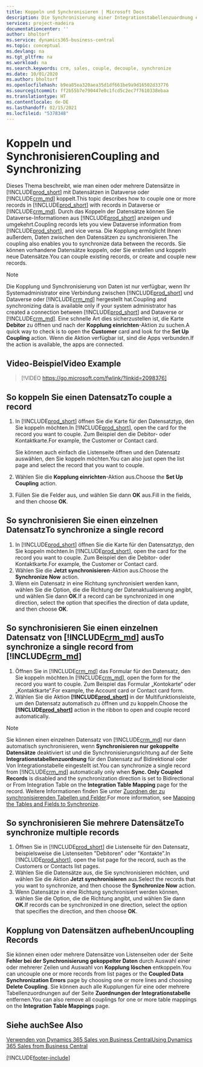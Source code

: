 ```yaml
---
title: Koppeln und Synchronisieren | Microsoft Docs
description: Die Synchronisierung einer Integrationstabellenzuordnung ermöglicht die Datensynchronisierung in allen Datensätzen in einer Tabelle in Business Central und der Dynamics 365 Sales-Tabellen, die gekoppelt sind.
services: project-madeira
documentationcenter: ''
author: bholtorf
ms.service: dynamics365-business-central
ms.topic: conceptual
ms.devlang: na
ms.tgt_pltfrm: na
ms.workload: na
ms.search.keywords: crm, sales, couple, decouple, synchronize
ms.date: 10/01/2020
ms.author: bholtorf
ms.openlocfilehash: b9ea85ea320aea35d1df661be9a9d16502d33776
ms.sourcegitcommit: ff2b55b7e790447e0c1fcd5c2ec7f7610338ebaa
ms.translationtype: HT
ms.contentlocale: de-DE
ms.lasthandoff: 02/15/2021
ms.locfileid: "5378348"
---
```

# <a name="coupling-and-synchronizing"></a><span data-ttu-id="faf36-103">Koppeln und Synchronisieren</span><span class="sxs-lookup"><span data-stu-id="faf36-103">Coupling and Synchronizing</span></span>
<span data-ttu-id="faf36-104">Dieses Thema beschreibt, wie man einen oder mehrere Datensätze in [!INCLUDE[prod_short](includes/prod_short.md)] mit Datensätzen in Dataverse oder [!INCLUDE[crm_md](includes/crm_md.md)] koppelt.</span><span class="sxs-lookup"><span data-stu-id="faf36-104">This topic describes how to couple one or more records in [!INCLUDE[prod_short](includes/prod_short.md)] with records in Dataverse or [!INCLUDE[crm_md](includes/crm_md.md)].</span></span> <span data-ttu-id="faf36-105">Durch das Koppeln der Datensätze können Sie Dataverse-Informationen aus [!INCLUDE[prod_short](includes/prod_short.md)] anzeigen und umgekehrt.</span><span class="sxs-lookup"><span data-stu-id="faf36-105">Coupling records lets you view Dataverse information from [!INCLUDE[prod_short](includes/prod_short.md)], and vice versa.</span></span> <span data-ttu-id="faf36-106">Die Kopplung ermöglicht Ihnen außerdem, Daten zwischen den Datensätzen zu synchronisieren.</span><span class="sxs-lookup"><span data-stu-id="faf36-106">The coupling also enables you to synchronize data between the records.</span></span> <span data-ttu-id="faf36-107">Sie können vorhandene Datensätze koppeln, oder Sie erstellen und koppeln neue Datensätze.</span><span class="sxs-lookup"><span data-stu-id="faf36-107">You can couple existing records, or create and couple new records.</span></span>

> [!Note]
> <span data-ttu-id="faf36-108">Die Kopplung und Synchronisierung von Daten ist nur verfügbar, wenn Ihr Systemadministrator eine Verbindung zwischen [!INCLUDE[prod_short](includes/prod_short.md)] und Dataverse oder [!INCLUDE[crm_md](includes/crm_md.md)] hergestellt hat.</span><span class="sxs-lookup"><span data-stu-id="faf36-108">Coupling and synchronizing data is available only if your system administrator has created a connection between [!INCLUDE[prod_short](includes/prod_short.md)] and Dataverse or [!INCLUDE[crm_md](includes/crm_md.md)].</span></span> <span data-ttu-id="faf36-109">Eine schnelle Art dies sicherzustellen ist, die Karte **Debitor** zu öffnen und nach der **Kopplung einrichten**-Aktion zu suchen.</span><span class="sxs-lookup"><span data-stu-id="faf36-109">A quick way to check is to open the **Customer** card and look for the **Set Up Coupling** action.</span></span> <span data-ttu-id="faf36-110">Wenn die Aktion verfügbar ist, sind die Apps verbunden.</span><span class="sxs-lookup"><span data-stu-id="faf36-110">If the action is available, the apps are connected.</span></span>   

## <a name="video-example"></a><span data-ttu-id="faf36-111">Video-Beispiel</span><span class="sxs-lookup"><span data-stu-id="faf36-111">Video Example</span></span>

> [!VIDEO https://go.microsoft.com/fwlink/?linkid=2098376]

## <a name="to-couple-a-record"></a><span data-ttu-id="faf36-112">So koppeln Sie einen Datensatz</span><span class="sxs-lookup"><span data-stu-id="faf36-112">To couple a record</span></span>  
1.  <span data-ttu-id="faf36-113">In [!INCLUDE[prod_short](includes/prod_short.md)] öffnen Sie die Karte für den Datensatztyp, den Sie koppeln möchten.</span><span class="sxs-lookup"><span data-stu-id="faf36-113">In [!INCLUDE[prod_short](includes/prod_short.md)], open the card for the record you want to couple.</span></span> <span data-ttu-id="faf36-114">Zum Beispiel den die Debitor- oder Kontaktkarte.</span><span class="sxs-lookup"><span data-stu-id="faf36-114">For example, the Customer or Contact card.</span></span>  

    <span data-ttu-id="faf36-115">Sie können auch einfach die Listenseite öffnen und den Datensatz auswählen, den Sie koppeln möchten.</span><span class="sxs-lookup"><span data-stu-id="faf36-115">You can also just open the list page and select the record that you want to couple.</span></span>  

2.  <span data-ttu-id="faf36-116">Wählen Sie die **Kopplung einrichten**-Aktion aus.</span><span class="sxs-lookup"><span data-stu-id="faf36-116">Choose the **Set Up Coupling** action.</span></span>  
3.  <span data-ttu-id="faf36-117">Füllen Sie die Felder aus, und wählen Sie dann **OK** aus.</span><span class="sxs-lookup"><span data-stu-id="faf36-117">Fill in the fields, and then choose **OK**.</span></span>  

## <a name="to-synchronize-a-single-record"></a><span data-ttu-id="faf36-118">So synchronisieren Sie einen einzelnen Datensatz</span><span class="sxs-lookup"><span data-stu-id="faf36-118">To synchronize a single record</span></span>  
1.  <span data-ttu-id="faf36-119">In [!INCLUDE[prod_short](includes/prod_short.md)] öffnen Sie die Karte für den Datensatztyp, den Sie koppeln möchten.</span><span class="sxs-lookup"><span data-stu-id="faf36-119">In [!INCLUDE[prod_short](includes/prod_short.md)], open the card for the record you want to couple.</span></span> <span data-ttu-id="faf36-120">Zum Beispiel den die Debitor- oder Kontaktkarte.</span><span class="sxs-lookup"><span data-stu-id="faf36-120">For example, the Customer or Contact card.</span></span>  
2.  <span data-ttu-id="faf36-121">Wählen Sie die **Jetzt synchronisieren**-Aktion aus.</span><span class="sxs-lookup"><span data-stu-id="faf36-121">Choose the **Synchronize Now** action.</span></span>  
3.  <span data-ttu-id="faf36-122">Wenn ein Datensatz in eine Richtung synchronisiert werden kann, wählen Sie die Option, die die Richtung der Datenaktualisierung angibt, und wählen Sie dann **OK**.</span><span class="sxs-lookup"><span data-stu-id="faf36-122">If a record can be synchronized in one direction, select the option that specifies the direction of data update, and then choose **OK**.</span></span>  

## <a name="to-synchronize-a-single-record-from-crm_md"></a><span data-ttu-id="faf36-123">So synchronisieren Sie einen einzelnen Datensatz von [!INCLUDE[crm_md](includes/crm_md.md)] aus</span><span class="sxs-lookup"><span data-stu-id="faf36-123">To synchronize a single record from [!INCLUDE[crm_md](includes/crm_md.md)]</span></span>  
1.  <span data-ttu-id="faf36-124">Öffnen Sie in [!INCLUDE[crm_md](includes/crm_md.md)] das Formular für den Datensatz, den Sie koppeln möchten.</span><span class="sxs-lookup"><span data-stu-id="faf36-124">In [!INCLUDE[crm_md](includes/crm_md.md)], open the form for the record you want to couple.</span></span> <span data-ttu-id="faf36-125">Zum Beispiel das Formular „Kontokarte“ oder „Kontaktkarte“.</span><span class="sxs-lookup"><span data-stu-id="faf36-125">For example, the Account card or Contact card form.</span></span>  
2.  <span data-ttu-id="faf36-126">Wählen Sie die Aktion **[!INCLUDE[prod_short](includes/prod_short.md)]** in der Multifunktionsleiste, um den Datensatz automatisch zu öffnen und zu koppeln.</span><span class="sxs-lookup"><span data-stu-id="faf36-126">Choose the **[!INCLUDE[prod_short](includes/prod_short.md)]** action in the ribbon to open and couple record automatically.</span></span>

> [!Note]
> <span data-ttu-id="faf36-127">Sie können einen einzelnen Datensatz von [!INCLUDE[crm_md](includes/crm_md.md)] nur dann automatisch synchronisieren, wenn **Synchronisieren nur gekoppelte Datensätze** deaktiviert ist und die Synchronisierungsrichtung auf der Seite **Integrationstabellenzuordnung** für den Datensatz auf Bidirektional oder Von Integrationstabelle eingestellt ist.</span><span class="sxs-lookup"><span data-stu-id="faf36-127">You can synchronize a single record from [!INCLUDE[crm_md](includes/crm_md.md)] automatically only when **Sync. Only Coupled Records** is disabled and the synchronization direction is set to Bidirectional or From Integration Table on the **Integration Table Mapping** page for the record.</span></span> <span data-ttu-id="faf36-128">Weitere Informationen finden Sie unter [Zuordnen der zu synchronisierenden Tabellen und Felder](admin-how-to-modify-table-mappings-for-synchronization.md#creating-new-records).</span><span class="sxs-lookup"><span data-stu-id="faf36-128">For more information, see [Mapping the Tables and Fields to Synchronize](admin-how-to-modify-table-mappings-for-synchronization.md#creating-new-records).</span></span>     

## <a name="to-synchronize-multiple-records"></a><span data-ttu-id="faf36-129">So synchronisieren Sie mehrere Datensätze</span><span class="sxs-lookup"><span data-stu-id="faf36-129">To synchronize multiple records</span></span>  
1.  <span data-ttu-id="faf36-130">Öffnen Sie in [!INCLUDE[prod_short](includes/prod_short.md)] die Listenseite für den Datensatz, beispielsweise die Listenseiten "Debitoren" oder "Kontakte".</span><span class="sxs-lookup"><span data-stu-id="faf36-130">In [!INCLUDE[prod_short](includes/prod_short.md)], open the list page for the record, such as the Customers or Contacts list pages.</span></span>  
2.  <span data-ttu-id="faf36-131">Wählen Sie die Datensätze aus, die Sie synchronisieren möchten, und wählen Sie die Aktion **Jetzt synchronisieren** aus.</span><span class="sxs-lookup"><span data-stu-id="faf36-131">Select the records that you want to synchronize, and then choose the **Synchronize Now** action.</span></span>  
3.  <span data-ttu-id="faf36-132">Wenn Datensätze in eine Richtung synchronisiert werden können, wählen Sie die Option, die die Richtung angibt, und wählen Sie dann **OK**.</span><span class="sxs-lookup"><span data-stu-id="faf36-132">If records can be synchronized in one direction, select the option that specifies the direction, and then choose **OK**.</span></span>  

## <a name="uncoupling-records"></a><span data-ttu-id="faf36-133">Kopplung von Datensätzen aufheben</span><span class="sxs-lookup"><span data-stu-id="faf36-133">Uncoupling Records</span></span>
<span data-ttu-id="faf36-134">Sie können einen oder mehrere Datensätze von Listenseiten oder der Seite **Fehler bei der Synchronisierung gekoppelter Daten** durch Auswahl einer oder mehrerer Zeilen und Auswahl von **Kopplung löschen** entkoppeln.</span><span class="sxs-lookup"><span data-stu-id="faf36-134">You can uncouple one or more records from list pages or the **Coupled Data Synchronization Errors** page by choosing one or more lines and choosing **Delete Coupling**.</span></span> <span data-ttu-id="faf36-135">Sie können auch alle Kupplungen für eine oder mehrere Tabellenzuordnungen auf der Seite **Zuordnungen der Integrationstabelle** entfernen.</span><span class="sxs-lookup"><span data-stu-id="faf36-135">You can also remove all couplings for one or more table mappings on the **Integration Table Mappings** page.</span></span>

## <a name="see-also"></a><span data-ttu-id="faf36-136">Siehe auch</span><span class="sxs-lookup"><span data-stu-id="faf36-136">See Also</span></span>  
[<span data-ttu-id="faf36-137">Verwenden von Dynamics 365 Sales von Business Central</span><span class="sxs-lookup"><span data-stu-id="faf36-137">Using Dynamics 365 Sales from Business Central</span></span>](marketing-integrate-dynamicscrm.md)


[!INCLUDE[footer-include](includes/footer-banner.md)]